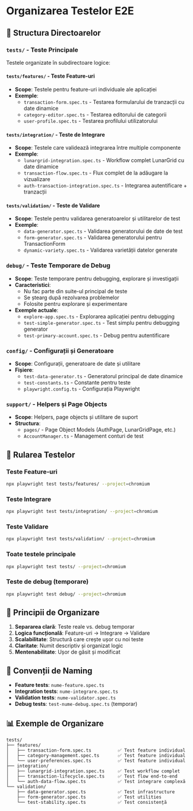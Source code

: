 # Organizarea Testelor E2E

## 📁 Structura Directoarelor

### `tests/` - Teste Principale
Testele organizate în subdirectoare logice:

#### `tests/features/` - Teste Feature-uri
- **Scope**: Testele pentru feature-uri individuale ale aplicației
- **Exemple**: 
  - `transaction-form.spec.ts` - Testarea formularului de tranzacții cu date dinamice
  - `category-editor.spec.ts` - Testarea editorului de categorii
  - `user-profile.spec.ts` - Testarea profilului utilizatorului

#### `tests/integration/` - Teste de Integrare  
- **Scope**: Testele care validează integrarea între multiple componente
- **Exemple**:
  - `lunargrid-integration.spec.ts` - Workflow complet LunarGrid cu date dinamice
  - `transaction-flow.spec.ts` - Flux complet de la adăugare la vizualizare
  - `auth-transaction-integration.spec.ts` - Integrarea autentificare + tranzacții

#### `tests/validation/` - Teste de Validare
- **Scope**: Testele pentru validarea generatoarelor și utilitarelor de test
- **Exemple**:
  - `data-generator.spec.ts` - Validarea generatorului de date de test
  - `form-generator.spec.ts` - Validarea generatorului pentru TransactionForm
  - `dynamic-variety.spec.ts` - Validarea varietății datelor generate

### `debug/` - Teste Temporare de Debug
- **Scope**: Teste temporare pentru debugging, explorare și investigații
- **Caracteristici**: 
  - Nu fac parte din suite-ul principal de teste
  - Se ștearg după rezolvarea problemelor
  - Folosite pentru explorare și experimentare
- **Exemple actuale**:
  - `explore-app.spec.ts` - Explorarea aplicației pentru debugging
  - `test-simple-generator.spec.ts` - Test simplu pentru debugging generator
  - `test-primary-account.spec.ts` - Debug pentru autentificare

### `config/` - Configurații și Generatoare
- **Scope**: Configurații, generatoare de date și utilitare
- **Fișiere**:
  - `test-data-generator.ts` - Generatorul principal de date dinamice
  - `test-constants.ts` - Constante pentru teste
  - `playwright.config.ts` - Configurația Playwright

### `support/` - Helpers și Page Objects
- **Scope**: Helpers, page objects și utilitare de suport
- **Structura**:
  - `pages/` - Page Object Models (AuthPage, LunarGridPage, etc.)
  - `AccountManager.ts` - Management conturi de test

## 🚀 Rularea Testelor

### Teste Feature-uri
```bash
npx playwright test tests/features/ --project=chromium
```

### Teste Integrare  
```bash
npx playwright test tests/integration/ --project=chromium
```

### Teste Validare
```bash
npx playwright test tests/validation/ --project=chromium
```

### Toate testele principale
```bash
npx playwright test tests/ --project=chromium
```

### Teste de debug (temporare)
```bash
npx playwright test debug/ --project=chromium
```

## 🎯 Principii de Organizare

1. **Separarea clară**: Teste reale vs. debug temporar
2. **Logica funcțională**: Feature-uri → Integrare → Validare  
3. **Scalabilitate**: Structură care crește ușor cu noi teste
4. **Claritate**: Numit descriptiv și organizat logic
5. **Mentenabilitate**: Ușor de găsit și modificat

## 🔧 Convenții de Naming

- **Feature tests**: `nume-feature.spec.ts`
- **Integration tests**: `nume-integrare.spec.ts` 
- **Validation tests**: `nume-validator.spec.ts`
- **Debug tests**: `test-nume-debug.spec.ts` (temporar)

## 📊 Exemple de Organizare

```
tests/
├── features/
│   ├── transaction-form.spec.ts          ✅ Test feature individual
│   ├── category-management.spec.ts       ✅ Test feature individual
│   └── user-preferences.spec.ts          ✅ Test feature individual
├── integration/
│   ├── lunargrid-integration.spec.ts     ✅ Test workflow complet
│   ├── transaction-lifecycle.spec.ts     ✅ Test flow end-to-end
│   └── auth-data-flow.spec.ts            ✅ Test integrare complexă
└── validation/
    ├── data-generator.spec.ts            ✅ Test infrastructure
    ├── form-generator.spec.ts            ✅ Test utilities
    └── test-stability.spec.ts            ✅ Test consistență
``` 